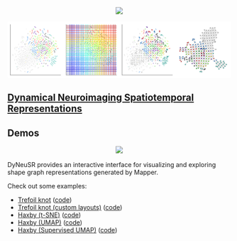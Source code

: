 <p align="center">
	<img src="../docs/assets/logo.png" height="250">
</p>

<p align="center">
	<img src="../examples/haxby_decoding/mapper_stages.png">
</p>


## **[Dynamical Neuroimaging Spatiotemporal Representations](https://braindynamicslab.github.io/dyneusr/)**

## **Demos**

<p align="center">
	<a href="https://github.com/braindynamicslab/dyneusr/tree/master/examples/haxby_decoding">
		<img src="../examples/haxby_decoding/dyneusr_haxby_decoding.png">
	</a>
</p>
DyNeuSR provides an interactive interface for visualizing and exploring shape graph representations generated by Mapper. 

Check out some examples:

- [Trefoil knot](https://braindynamicslab.github.io/dyneusr/docs/demo/trefoil-knot/) ([code](https://github.com/braindynamicslab/dyneusr/blob/master/docs/demo/trefoil-knot/trefoil_knot.py))
- [Trefoil knot (custom layouts)](https://braindynamicslab.github.io/dyneusr/docs/demo/trefoil-knot/) ([code](https://github.com/braindynamicslab/dyneusr/blob/master/docs/demo/trefoil-knot-custom-layouts/trefoil_knot_custom_layouts.py))
- [Haxby (t-SNE)](https://braindynamicslab.github.io/dyneusr/docs/demo/haxby-tsne/) ([code](https://github.com/braindynamicslab/dyneusr/blob/master/docs/demo/haxby-tsne/haxby_tsne.py))
- [Haxby (UMAP)](https://braindynamicslab.github.io/dyneusr/docs/demo/haxby-umap/) ([code](https://github.com/braindynamicslab/dyneusr/blob/master/docs/demo/haxby-umap/haxby_umap.py))
- [Haxby (Supervised UMAP)](https://braindynamicslab.github.io/dyneusr/docs/demo/haxby-umap-supervised/) ([code](https://github.com/braindynamicslab/dyneusr/blob/master/docs/demo/haxby-umap-supervised/haxby_umap_supervised.py))